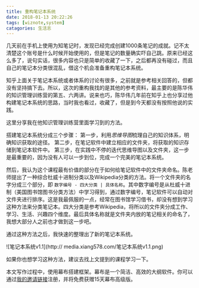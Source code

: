 ```yaml
---
title: 重构笔记本系统
date: 2018-01-13 20:22:26
tags: [wiznote,system]
catagories: 生活志
---
```


几天前在手机上使用为知笔记时，发现已经完成创建1000条笔记的成就。记不太清楚这个账号是什么时候开始使用的，但是笔记的数量确实吓自己跳。原来已经这么多了，说句实话，很多内容也只是简单的收藏了一下，之后都再没有碰过，而且自己的笔记本分类很混乱，借这个机会准备重构笔记本系统。

知乎上面关于笔记本系统或者体系的讨论有很多，之前就是参考相关回答的，但都没有坚持搞下去。所以，这次的重构我找的是其他的参考资料，最主要的是陈华伟的知识管理训练营的第五、六两讲。说来也巧，陈华伟几年前在知乎上也分享过他构建笔记本系统的思路，当时我也看过，收藏了，但是到今天都没有按照他说的实践。

这里分享我在他知识管理训练营里面学习到的方法。

搭建笔记本系统分成三个步骤：
第一步，利用*思维导图*梳理自己的知识体系，明确知识获取的途径。
第二步，在笔记软件中建立相应的文件夹，将获取的知识存储到笔记本软件中。
第三步，在实践中不停的迭代思维导图以及文件夹，这一步是最重要的，因为没有人可以一步到位，完成一个完美的笔记本系统。

然后，我认为这个课程最有价值的部分在于如何给笔记软件中的文件夹命名。陈老师提出了一种综合杜威十进制分类以及Wikipedia分类的方法。将一个文件夹的名字分成三个部分，即 `数字编号 - 四大分类 | 具体名称`。其中数字编号是从杜威十进制（美国图书馆图书分类方法）中学习得到，通过数字编号，笔记软件可以自动对文件夹进行排序。这是我最佩服的一点，经常在图书馆学习借书，却没有想到学习这种方法来分类笔记本。四大分类是参考Wikipedia，将所以的文件夹分成工作、学习、生活、兴趣四个维度。最后具体名称就是文件夹内放的笔记相关的命名了，我想大部分人之前也才做到这一步吧。

通过这种方法之后，我快速的整理出了新的笔记本系统。

![笔记本系统v1.1](http://
media.xiang578.com/笔记本系统v1.1.png)


如果你也想学习这种方法，建议去找上文提到的课程学习一下。

本文写作过程中，使用幕布搭建框架。幕布是一个简洁、高效的大纲软件。你可以通过[我的邀请链接](https://mubu.com/inv/47235)注册，并将免费获赠15天幕布高级版。


